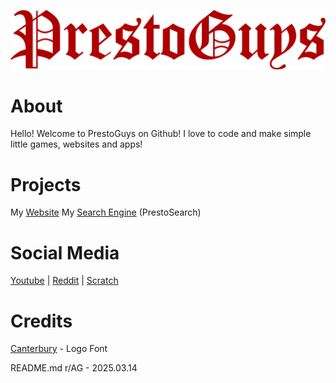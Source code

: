 ![PrestoGuys](img/PrestoGuys.png)

# About

Hello! Welcome to PrestoGuys on Github! I love to code and make simple little games, websites and apps!

# Projects
My [Website](https://prestoguys.github.io)
My [Search Engine](https://prestosearch.gihub.io) (PrestoSearch)

# Social Media
[Youtube](https://www.youtube.com/@PrestoGuys) | [Reddit](https://www.reddit.com/user/PrestoGuys/) | [Scratch](https://scratch.mit.edu/users/prestoguygame/)

# Credits
[Canterbury](https://www.1001fonts.com/canterbury-font.html) - Logo Font

README.md r/AG - 2025.03.14

